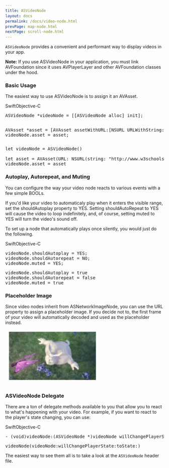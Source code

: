 ```yaml
---
title: ASVideoNode
layout: docs
permalink: /docs/video-node.html
prevPage: map-node.html
nextPage: scroll-node.html
---
```


`ASVideoNode` provides a convenient and performant way to display videos in your app.  

<div class = "note"><strong>Note:</strong> If you use ASVideoNode in your application, you must link AVFoundation since it uses AVPlayerLayer and other AVFoundation classes under the hood.</div>

### Basic Usage

The easiest way to use ASVideoNode is to assign it an AVAsset.

<div class = "highlight-group">
<span class="language-toggle"><a data-lang="swift" class="swiftButton">Swift</a><a data-lang="objective-c" class = "active objcButton">Objective-C</a></span>

<div class = "code">
<pre lang="objc" class="objcCode">
ASVideoNode *videoNode = [[ASVideoNode alloc] init];

AVAsset *asset = [AVAsset assetWithURL:[NSURL URLWithString:@"http://www.w3schools.com/html/mov_bbb.mp4"]];
videoNode.asset = asset;
</pre>

<pre lang="swift" class = "swiftCode hidden">
let videoNode = ASVideoNode()

let asset = AVAsset(URL: NSURL(string: "http://www.w3schools.com/html/mov_bbb.mp4"))
videoNode.asset = asset
</pre>
</div>
</div>

### Autoplay, Autorepeat, and Muting

You can configure the way your video node reacts to various events with a few simple BOOLs.

If you'd like your video to automaticaly play when it enters the visible range, set the shouldAutoplay property to YES.  Setting shouldAutoRepeat to YES will cause the video to loop indefinitely, and, of course, setting muted to YES will turn the video's sound off.

To set up a node that automatically plays once silently, you would just do the following.

<div class = "highlight-group">
<span class="language-toggle"><a data-lang="swift" class="swiftButton">Swift</a><a data-lang="objective-c" class = "active objcButton">Objective-C</a></span>

<div class = "code">
<pre lang="objc" class="objcCode">
videoNode.shouldAutoplay = YES;
videoNode.shouldAutorepeat = NO;
videoNode.muted = YES;
</pre>
<pre lang="swift" class = "swiftCode hidden">
videoNode.shouldAutoplay = true
videoNode.shouldAutorepeat = false
videoNode.muted = true
</pre>
</div>
</div>

### Placeholder Image

Since video nodes inherit from ASNetworkImageNode, you can use the URL property to assign a placeholder image.  If you decide not to, the first frame of your video will automatically decoded and used as the placeholder instead.

<img width = "300" src = "/static/video.gif"/>


### ASVideoNode Delegate

There are a ton of delegate methods available to you that allow you to react to what's happening with your video.  For example, if you want to react to the player's state changing, you can use:

<div class = "highlight-group">
<span class="language-toggle"><a data-lang="swift" class="swiftButton">Swift</a><a data-lang="objective-c" class = "active objcButton">Objective-C</a></span>

<div class = "code">
<pre lang="objc" class="objcCode">
- (void)videoNode:(ASVideoNode *)videoNode willChangePlayerState:(ASVideoNodePlayerState)state toState:(ASVideoNodePlayerState)toState;
</pre>
<pre lang="swift" class = "swiftCode hidden">
videoNode(videoNode:willChangePlayerState:toState:)
</pre>
</div>
</div>

The easiest way to see them all is to take a look at the `ASVideoNode` header file.

